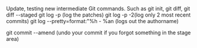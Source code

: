 Update, testing new intermediate Git commands. Such as git init, git diff, git diff --staged
git log -p (log the patches)
git log -p -2(log only 2 most recent commits)
git log --pretty=format:"%h - %an (logs out the authorname)

git commit --amend (undo your commit if you forgot something in the stage area)
